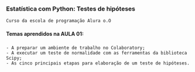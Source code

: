 ### Estatística com Python: Testes de hipóteses
    Curso da escola de programação Alura o.O

#### Temas aprendidos na AULA 01:

###
    - A preparar um ambiente de trabalho no Colaboratory;
    - A executar um teste de normalidade com as ferramentas da biblioteca Scipy;
    - As cinco principais etapas para elaboração de um teste de hipóteses.